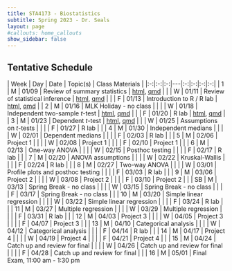 ```yaml
---
title: STA4173 - Biostatistics
subtitle: Spring 2023 - Dr. Seals
layout: page
#callouts: home_callouts
show_sidebar: false
---
```


## Tentative Schedule

| Week | Day | Date  | Topic(s) | Class Materials | 
|:-:|:-:|:-:|---|:-:|:-:|:-:|:-:|
| 1    | M   | 01/09 | Review of summary statistics | [html](https://samanthaseals.github.io/STA4173/slides/L01.html), [qmd](https://github.com/samanthaseals/STA4173/blob/master/slides/L01.qmd) |
|      | W   | 01/11 | Review of statistical inference | [html](https://samanthaseals.github.io/STA4173/slides/L02.html), [qmd](https://github.com/samanthaseals/STA4173/blob/master/slides/L02.qmd)  |
|      | F   | 01/13 | Introduction to R / R lab | [html](https://samanthaseals.github.io/STA4173/labs/W01.html), [qmd](https://github.com/samanthaseals/STA4173/blob/master/labs/W01.qmd) |
| 2    | M   | 01/16 | MLK Holiday - no class | |
|      | W   | 01/18 | Independent two-sample *t*-test | [html](https://samanthaseals.github.io/STA4173/slides/L03.html), [qmd](https://github.com/samanthaseals/STA4173/blob/master/slides/L03.qmd) |
|      | F   | 01/20 | R lab | [html](https://samanthaseals.github.io/STA4173/labs/W02.html), [qmd](https://github.com/samanthaseals/STA4173/blob/master/labs/W02.qmd) |
| 3    | M   | 01/23 | Dependent *t*-test | [html](https://samanthaseals.github.io/STA4173/slides/L04.html), [qmd](https://github.com/samanthaseals/STA4173/blob/master/slides/L04.qmd)  |
|      | W   | 01/25 | Assumptions on *t*-tests | |
|      | F   | 01/27 | R lab | |
| 4    | M   | 01/30 | Independent medians | |
|      | W   | 02/01 | Dependent medians | |
|      | F   | 02/03 | R lab | |
| 5    | M   | 02/06 | Project 1 | |
|      | W   | 02/08 | Project 1 | |
|      | F   | 02/10 | Project 1 | |
| 6    | M   | 02/13 | One-way ANOVA | |
|      | W   | 02/15 | Posthoc testing | |
|      | F   | 02/17 | R lab | |
| 7    | M   | 02/20 | ANOVA assumptions | |
|      | W   | 02/22 | Kruskal-Wallis | |
|      | F   | 02/24 | R lab | |
| 8    | M   | 02/27 | Two-way ANOVA | |
|      | W   | 03/01 | Profile plots and posthoc testing | |
|      | F   | 03/03 | R lab | |
| 9    | M   | 03/06 | Project 2 | |
|      | W   | 03/08 | Project 2 | |
|      | F   | 03/10 | Project 2 | |
| SB   | M   | 03/13 | Spring Break - no class | |
|      | W   | 03/15 | Spring Break - no class | | 
|      | F   | 03/17 | Spring Break - no class | |
| 10   | M   | 03/20 | Simple linear regression | |
|      | W   | 03/22 | Simple linear regression | |
|      | F   | 03/24 | R lab | |
| 11   | M   | 03/27 | Multiple regression | |
|      | W   | 03/29 | Multiple regression | |
|      | F   | 03/31 | R lab | |
| 12   | M   | 04/03 | Project 3 | |
|      | W   | 04/05 | Project 3 | |
|      | F   | 04/07 | Project 3 | |
| 13   | M   | 04/10 | Categorical analysis | |
|      | W   | 04/12 | Categorical analysis | |
|      | F   | 04/14 | R lab | |
| 14   | M   | 04/17 | Project 4 | |
|      | W   | 04/19 | Project 4 | |
|      | F   | 04/21 | Project 4 | |
| 15   | M   | 04/24 | Catch up and review for final | |
|      | W   | 04/26 | Catch up and review for final | |
|      | F   | 04/28 | Catch up and review for final | |
| 16   | M   | 05/01 | Final Exam, 11:00 am - 1:30 pm
